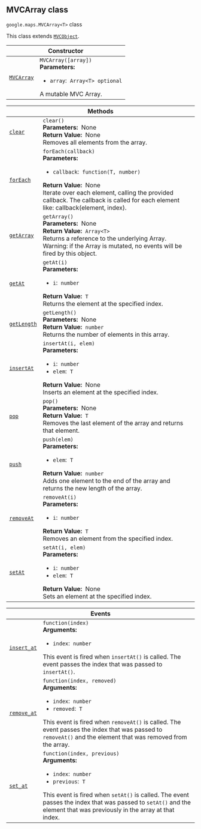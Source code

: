 
<devsite-heading text=" MVCArray class" for="MVCArray" level="h2" link="" toc="" back-to-top=""><h2 id="MVCArray" is-upgraded="">MVCArray class </h2></devsite-heading>
<p>
<code translate="no" dir="ltr"><span itemprop="path">google.maps</span>.<span itemprop="name">MVCArray&lt;T&gt;</span></code>
class
</p>
<p>This class extends
<code translate="no" dir="ltr"><a href="MVCObject.md">MVCObject</a></code>.
</p>
<div class="devsite-table-wrapper"><table class="constructors responsive" summary="class MVCArray - Constructor">
<thead>
<tr><th colspan="2" id="MVCArray.constructor">Constructor</th>
</tr></thead>
<tbody>
<tr>
<td><code translate="no" dir="ltr"><a class="secret-link" href="#MVCArray.constructor"><span>MVCArray</span></a></code></td>
<td><div><code translate="no" dir="ltr">MVCArray([array])</code></div>
<div class="desc"><strong>Parameters:</strong>&nbsp; <ul>
<li><code translate="no" dir="ltr">array</code>:&nbsp; <code translate="no" dir="ltr">Array&lt;T&gt; <span class="optional-type-annotation">optional</span></code></li>
</ul></div>
<div class="desc">A mutable MVC Array.</div></td>
</tr>
</tbody>
</table></div>
<div class="devsite-table-wrapper"><table class="methods responsive" summary="class MVCArray - Methods">
<thead>
<tr><th colspan="2">Methods</th>
</tr></thead>
<tbody>
<tr id="MVCArray.clear">
<td itemprop="property"><code translate="no" dir="ltr"><a class="secret-link" href="#MVCArray.clear"><span>clear</span></a></code></td>
<td><div><code translate="no" dir="ltr">clear()</code></div>
<div class="desc"><strong>Parameters:</strong>&nbsp; None</div>
<div class="desc"><strong>Return Value:</strong>&nbsp; None</div>
<div class="desc">Removes all elements from the array.</div></td>
</tr>
<tr id="MVCArray.forEach">
<td itemprop="property"><code translate="no" dir="ltr"><a class="secret-link" href="#MVCArray.forEach"><span>forEach</span></a></code></td>
<td><div><code translate="no" dir="ltr">forEach(callback)</code></div>
<div class="desc"><strong>Parameters:</strong>&nbsp; <ul>
<li><code translate="no" dir="ltr">callback</code>:&nbsp; <code translate="no" dir="ltr">function(T, number)</code></li>
</ul></div>
<div class="desc"><strong>Return Value:</strong>&nbsp; None</div>
<div class="desc">Iterate over each element, calling the provided callback. The callback is called for each element like: callback(element, index).</div></td>
</tr>
<tr id="MVCArray.getArray">
<td itemprop="property"><code translate="no" dir="ltr"><a class="secret-link" href="#MVCArray.getArray"><span>getArray</span></a></code></td>
<td><div><code translate="no" dir="ltr">getArray()</code></div>
<div class="desc"><strong>Parameters:</strong>&nbsp; None</div>
<div class="desc"><strong>Return Value:</strong>&nbsp; <code translate="no" dir="ltr">Array&lt;T&gt;</code></div>
<div class="desc">Returns a reference to the underlying Array. Warning: if the Array is mutated, no events will be fired by this object.</div></td>
</tr>
<tr id="MVCArray.getAt">
<td itemprop="property"><code translate="no" dir="ltr"><a class="secret-link" href="#MVCArray.getAt"><span>getAt</span></a></code></td>
<td><div><code translate="no" dir="ltr">getAt(i)</code></div>
<div class="desc"><strong>Parameters:</strong>&nbsp; <ul>
<li><code translate="no" dir="ltr">i</code>:&nbsp; <code translate="no" dir="ltr">number</code></li>
</ul></div>
<div class="desc"><strong>Return Value:</strong>&nbsp; <code translate="no" dir="ltr">T</code></div>
<div class="desc">Returns the element at the specified index.</div></td>
</tr>
<tr id="MVCArray.getLength">
<td itemprop="property"><code translate="no" dir="ltr"><a class="secret-link" href="#MVCArray.getLength"><span>getLength</span></a></code></td>
<td><div><code translate="no" dir="ltr">getLength()</code></div>
<div class="desc"><strong>Parameters:</strong>&nbsp; None</div>
<div class="desc"><strong>Return Value:</strong>&nbsp; <code translate="no" dir="ltr">number</code></div>
<div class="desc">Returns the number of elements in this array.</div></td>
</tr>
<tr id="MVCArray.insertAt">
<td itemprop="property"><code translate="no" dir="ltr"><a class="secret-link" href="#MVCArray.insertAt"><span>insertAt</span></a></code></td>
<td><div><code translate="no" dir="ltr">insertAt(i, elem)</code></div>
<div class="desc"><strong>Parameters:</strong>&nbsp; <ul>
<li><code translate="no" dir="ltr">i</code>:&nbsp; <code translate="no" dir="ltr">number</code></li>
<li><code translate="no" dir="ltr">elem</code>:&nbsp; <code translate="no" dir="ltr">T</code></li>
</ul></div>
<div class="desc"><strong>Return Value:</strong>&nbsp; None</div>
<div class="desc">Inserts an element at the specified index.</div></td>
</tr>
<tr id="MVCArray.pop">
<td itemprop="property"><code translate="no" dir="ltr"><a class="secret-link" href="#MVCArray.pop"><span>pop</span></a></code></td>
<td><div><code translate="no" dir="ltr">pop()</code></div>
<div class="desc"><strong>Parameters:</strong>&nbsp; None</div>
<div class="desc"><strong>Return Value:</strong>&nbsp; <code translate="no" dir="ltr">T</code></div>
<div class="desc">Removes the last element of the array and returns that element.</div></td>
</tr>
<tr id="MVCArray.push">
<td itemprop="property"><code translate="no" dir="ltr"><a class="secret-link" href="#MVCArray.push"><span>push</span></a></code></td>
<td><div><code translate="no" dir="ltr">push(elem)</code></div>
<div class="desc"><strong>Parameters:</strong>&nbsp; <ul>
<li><code translate="no" dir="ltr">elem</code>:&nbsp; <code translate="no" dir="ltr">T</code></li>
</ul></div>
<div class="desc"><strong>Return Value:</strong>&nbsp; <code translate="no" dir="ltr">number</code></div>
<div class="desc">Adds one element to the end of the array and returns the new length of the array.</div></td>
</tr>
<tr id="MVCArray.removeAt">
<td itemprop="property"><code translate="no" dir="ltr"><a class="secret-link" href="#MVCArray.removeAt"><span>removeAt</span></a></code></td>
<td><div><code translate="no" dir="ltr">removeAt(i)</code></div>
<div class="desc"><strong>Parameters:</strong>&nbsp; <ul>
<li><code translate="no" dir="ltr">i</code>:&nbsp; <code translate="no" dir="ltr">number</code></li>
</ul></div>
<div class="desc"><strong>Return Value:</strong>&nbsp; <code translate="no" dir="ltr">T</code></div>
<div class="desc">Removes an element from the specified index.</div></td>
</tr>
<tr id="MVCArray.setAt">
<td itemprop="property"><code translate="no" dir="ltr"><a class="secret-link" href="#MVCArray.setAt"><span>setAt</span></a></code></td>
<td><div><code translate="no" dir="ltr">setAt(i, elem)</code></div>
<div class="desc"><strong>Parameters:</strong>&nbsp; <ul>
<li><code translate="no" dir="ltr">i</code>:&nbsp; <code translate="no" dir="ltr">number</code></li>
<li><code translate="no" dir="ltr">elem</code>:&nbsp; <code translate="no" dir="ltr">T</code></li>
</ul></div>
<div class="desc"><strong>Return Value:</strong>&nbsp; None</div>
<div class="desc">Sets an element at the specified index.</div></td>
</tr>
</tbody>
</table></div>
<div class="devsite-table-wrapper"><table class="details responsive" summary="class MVCArray - Events">
<thead>
<tr><th colspan="2">Events</th>
</tr></thead>
<tbody>
<tr id="MVCArray.insert_at">
<td itemprop="property"><code translate="no" dir="ltr"><a class="secret-link" href="#MVCArray.insert_at"><span>insert_at</span></a></code></td>
<td><div><code translate="no" dir="ltr">function(index)</code></div>
<div class="desc"><strong>Arguments:</strong>&nbsp; <ul>
<li><code translate="no" dir="ltr">index</code>:&nbsp; <code translate="no" dir="ltr">number</code></li>
</ul></div>
<div class="desc">This event is fired when <code translate="no" dir="ltr">insertAt()</code> is called. The event passes the index that was passed to <code translate="no" dir="ltr">insertAt()</code>.</div></td>
</tr>
<tr id="MVCArray.remove_at">
<td itemprop="property"><code translate="no" dir="ltr"><a class="secret-link" href="#MVCArray.remove_at"><span>remove_at</span></a></code></td>
<td><div><code translate="no" dir="ltr">function(index, removed)</code></div>
<div class="desc"><strong>Arguments:</strong>&nbsp; <ul>
<li><code translate="no" dir="ltr">index</code>:&nbsp; <code translate="no" dir="ltr">number</code></li>
<li><code translate="no" dir="ltr">removed</code>:&nbsp; <code translate="no" dir="ltr">T</code></li>
</ul></div>
<div class="desc">This event is fired when <code translate="no" dir="ltr">removeAt()</code> is called. The event passes the index that was passed to <code translate="no" dir="ltr">removeAt()</code> and the element that was removed from the array.</div></td>
</tr>
<tr id="MVCArray.set_at">
<td itemprop="property"><code translate="no" dir="ltr"><a class="secret-link" href="#MVCArray.set_at"><span>set_at</span></a></code></td>
<td><div><code translate="no" dir="ltr">function(index, previous)</code></div>
<div class="desc"><strong>Arguments:</strong>&nbsp; <ul>
<li><code translate="no" dir="ltr">index</code>:&nbsp; <code translate="no" dir="ltr">number</code></li>
<li><code translate="no" dir="ltr">previous</code>:&nbsp; <code translate="no" dir="ltr">T</code></li>
</ul></div>
<div class="desc">This event is fired when <code translate="no" dir="ltr">setAt()</code> is called. The event passes the index that was passed to <code translate="no" dir="ltr">setAt()</code> and the element that was previously in the array at that index.</div></td>
</tr>
</tbody>
</table></div>
<script src="replace_links.js"></script>
